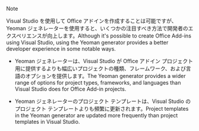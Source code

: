 > [!NOTE]
> <span data-ttu-id="111ee-101">Visual Studio を使用して Office アドインを作成することは可能ですが、Yeoman ジェネレーターを使用すると、いくつかの注目すべき方法で開発者のエクスペリエンスが向上します。</span><span class="sxs-lookup"><span data-stu-id="111ee-101">Although it's possible to create Office Add-ins using Visual Studio, using the Yeoman generator provides a better developer experience in some notable ways.</span></span>
> 
> * <span data-ttu-id="111ee-102">Yeoman ジェネレーターは、Visual Studio が Office アドイン プロジェクト用に提供するよりも幅広いプロジェクトの種類、フレームワーク、および言語のオプションを提供します。</span><span class="sxs-lookup"><span data-stu-id="111ee-102">The Yeoman generator provides a wider range of options for project types, frameworks, and languages than Visual Studio does for Office Add-in projects.</span></span>
> 
> * <span data-ttu-id="111ee-103">Yeoman ジェネレーターのプロジェクト テンプレートは、Visual Studio のプロジェクト テンプレートよりも頻繁に更新されます。</span><span class="sxs-lookup"><span data-stu-id="111ee-103">Project templates in the Yeoman generator are updated more frequently than project templates in Visual Studio.</span></span>